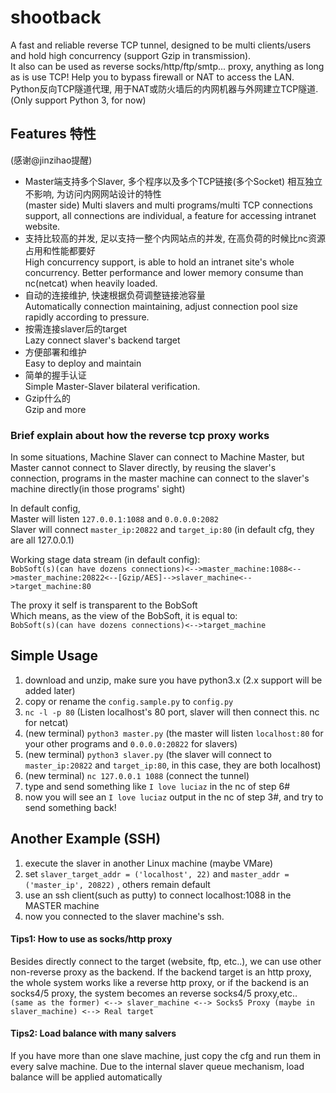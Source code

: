# shootback
A fast and reliable reverse TCP tunnel, designed to be multi clients/users and hold high concurrency (support Gzip in transmission).  
It also can be used as reverse socks/http/ftp/smtp... proxy, anything as long as is use TCP!
Help you to bypass firewall or NAT to access the LAN.  
Python反向TCP隧道代理, 用于NAT或防火墙后的内网机器与外网建立TCP隧道.   
(Only support Python 3, for now)  
 
## Features 特性 
(感谢@jinzihao提醒)  
 - Master端支持多个Slaver, 多个程序以及多个TCP链接(多个Socket) 相互独立不影响, 为访问内网网站设计的特性  
   (master side) Multi slavers and multi programs/multi TCP connections support, all connections are individual, a feature for accessing intranet website.  
 - 支持比较高的并发, 足以支持一整个内网站点的并发, 在高负荷的时候比nc资源占用和性能都要好  
   High concurrency support, is able to hold an intranet site's whole concurrency. Better performance and lower memory consume than nc(netcat) when heavily loaded.  
 - 自动的连接维护, 快速根据负荷调整链接池容量  
   Automatically connection maintaining, adjust connection pool size rapidly according to pressure.  
 - 按需连接slaver后的target  
   Lazy connect slaver's backend target  
 - 方便部署和维护  
   Easy to deploy and maintain  
 - 简单的握手认证  
   Simple Master-Slaver bilateral verification.  
 - Gzip什么的  
   Gzip and more
  
### Brief explain about how the reverse tcp proxy works
In some situations, Machine Slaver can connect to Machine Master, but Master cannot connect to Slaver directly, by reusing the slaver's connection, programs in the master machine can connect to the slaver's machine directly(in those programs' sight)

In default config,  
Master will listen `127.0.0.1:1088` and `0.0.0.0:2082`  
Slaver will connect `master_ip:20822` and `target_ip:80` (in default cfg, they are all 127.0.0.1)  
  
Working stage data stream (in default config):  
`BobSoft(s)(can have dozens connections)<-->master_machine:1088<-->master_machine:20822<--[Gzip/AES]-->slaver_machine<-->target_machine:80`  
  
The proxy it self is transparent to the BobSoft  
Which means, as the view of the BobSoft, it is equal to:  
`BobSoft(s)(can have dozens connections)<-->target_machine`  
  
## Simple Usage
1. download and unzip, make sure you have python3.x (2.x support will be added later)  
2. copy or rename the `config.sample.py` to `config.py`  
3. `nc -l -p 80` (Listen localhost's 80 port, slaver will then connect this. nc for netcat)  
4. (new terminal) `python3 master.py`  (the master will listen `localhost:80` for your other programs and `0.0.0.0:20822` for slavers)  
5. (new terminal) `python3 slaver.py`  (the slaver will connect to `master_ip:20822` and `target_ip:80`, in this case, they are both localhost)  
6. (new terminal) `nc 127.0.0.1 1088`  (connect the tunnel)  
7. type and send something like `I love luciaz` in the nc of step 6#  
8. now you will see an `I love luciaz` output in the nc of step 3#, and try to send something back!  

## Another Example (SSH)
1. execute the slaver in another Linux machine (maybe VMare)  
2. set `slaver_target_addr = ('localhost', 22)` and `master_addr = ('master_ip', 20822)` , others remain default
3. use an ssh client(such as putty) to connect localhost:1088 in the MASTER machine
4. now you connected to the slaver machine's ssh.

#### Tips1:  How to use as socks/http proxy
Besides directly connect to the target (website, ftp, etc..), we can use other non-reverse proxy as the backend. If the backend target is an http proxy, the whole system works like a reverse http proxy, or if the backend is an socks4/5 proxy, the system becomes an reverse socks4/5 proxy,etc..  
`(same as the former) <--> slaver_machine <--> Socks5 Proxy (maybe in slaver_machine) <--> Real target`  
  
#### Tips2:  Load balance with many salvers
If you have more than one slave machine, just copy the cfg and run them in every salve machine. Due to the internal slaver queue mechanism, load balance will be applied automatically  

